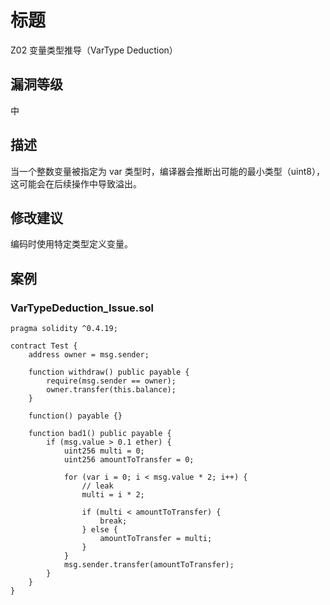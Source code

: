 # 标题

Z02 变量类型推导（VarType Deduction）

## 漏洞等级

中

## 描述

当一个整数变量被指定为 var 类型时，编译器会推断出可能的最小类型（uint8），这可能会在后续操作中导致溢出。

## 修改建议

编码时使用特定类型定义变量。

## 案例

### VarTypeDeduction_Issue.sol

```solidity
pragma solidity ^0.4.19;

contract Test {
    address owner = msg.sender;

    function withdraw() public payable {
        require(msg.sender == owner);
        owner.transfer(this.balance);
    }

    function() payable {}

    function bad1() public payable {
        if (msg.value > 0.1 ether) {
            uint256 multi = 0;
            uint256 amountToTransfer = 0;

            for (var i = 0; i < msg.value * 2; i++) {
                // leak
                multi = i * 2;

                if (multi < amountToTransfer) {
                    break;
                } else {
                    amountToTransfer = multi;
                }
            }
            msg.sender.transfer(amountToTransfer);
        }
    }
}
```
